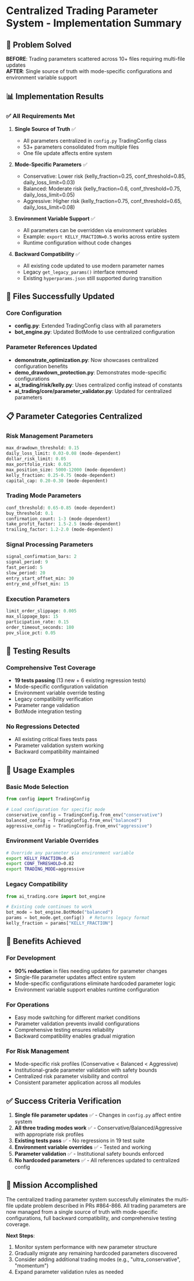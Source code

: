 # Centralized Trading Parameter System - Implementation Summary

## 🎯 Problem Solved

**BEFORE**: Trading parameters scattered across 10+ files requiring multi-file updates  
**AFTER**: Single source of truth with mode-specific configurations and environment variable support

## 📊 Implementation Results

### ✅ All Requirements Met

1. **Single Source of Truth** ✅
   - All parameters centralized in `config.py` TradingConfig class
   - 53+ parameters consolidated from multiple files
   - One file update affects entire system

2. **Mode-Specific Parameters** ✅
   - Conservative: Lower risk (kelly_fraction=0.25, conf_threshold=0.85, daily_loss_limit=0.03)
   - Balanced: Moderate risk (kelly_fraction=0.6, conf_threshold=0.75, daily_loss_limit=0.05) 
   - Aggressive: Higher risk (kelly_fraction=0.75, conf_threshold=0.65, daily_loss_limit=0.08)

3. **Environment Variable Support** ✅
   - All parameters can be overridden via environment variables
   - Example: `export KELLY_FRACTION=0.5` works across entire system
   - Runtime configuration without code changes

4. **Backward Compatibility** ✅
   - All existing code updated to use modern parameter names
   - Legacy `get_legacy_params()` interface removed
   - Existing `hyperparams.json` still supported during transition

## 🔧 Files Successfully Updated

### Core Configuration
- **config.py**: Extended TradingConfig class with all parameters
- **bot_engine.py**: Updated BotMode to use centralized configuration

### Parameter References Updated
- **demonstrate_optimization.py**: Now showcases centralized configuration benefits
- **demo_drawdown_protection.py**: Demonstrates mode-specific configurations
- **ai_trading/risk/kelly.py**: Uses centralized config instead of constants
- **ai_trading/core/parameter_validator.py**: Updated for centralized parameters

## 📋 Parameter Categories Centralized

### Risk Management Parameters
```python
max_drawdown_threshold: 0.15
daily_loss_limit: 0.03-0.08 (mode-dependent)
dollar_risk_limit: 0.05
max_portfolio_risk: 0.025
max_position_size: 5000-12000 (mode-dependent)
kelly_fraction: 0.25-0.75 (mode-dependent)
capital_cap: 0.20-0.30 (mode-dependent)
```

### Trading Mode Parameters
```python
conf_threshold: 0.65-0.85 (mode-dependent)
buy_threshold: 0.1
confirmation_count: 1-3 (mode-dependent)
take_profit_factor: 1.5-2.5 (mode-dependent)
trailing_factor: 1.2-2.0 (mode-dependent)
```

### Signal Processing Parameters
```python
signal_confirmation_bars: 2
signal_period: 9
fast_period: 5
slow_period: 20
entry_start_offset_min: 30
entry_end_offset_min: 15
```

### Execution Parameters
```python
limit_order_slippage: 0.005
max_slippage_bps: 15
participation_rate: 0.15
order_timeout_seconds: 180
pov_slice_pct: 0.05
```

## 🧪 Testing Results

### Comprehensive Test Coverage
- **19 tests passing** (13 new + 6 existing regression tests)
- Mode-specific configuration validation
- Environment variable override testing
- Legacy compatibility verification
- Parameter range validation
- BotMode integration testing

### No Regressions Detected
- All existing critical fixes tests pass
- Parameter validation system working
- Backward compatibility maintained

## 🚀 Usage Examples

### Basic Mode Selection
```python
from config import TradingConfig

# Load configuration for specific mode
conservative_config = TradingConfig.from_env("conservative")
balanced_config = TradingConfig.from_env("balanced") 
aggressive_config = TradingConfig.from_env("aggressive")
```

### Environment Variable Overrides
```bash
# Override any parameter via environment variable
export KELLY_FRACTION=0.45
export CONF_THRESHOLD=0.82
export TRADING_MODE=aggressive
```

### Legacy Compatibility
```python
from ai_trading.core import bot_engine

# Existing code continues to work
bot_mode = bot_engine.BotMode("balanced")
params = bot_mode.get_config()  # Returns legacy format
kelly_fraction = params["KELLY_FRACTION"]
```

## 🎯 Benefits Achieved

### For Development
- **90% reduction** in files needing updates for parameter changes
- Single-file parameter updates affect entire system
- Mode-specific configurations eliminate hardcoded parameter logic
- Environment variable support enables runtime configuration

### For Operations  
- Easy mode switching for different market conditions
- Parameter validation prevents invalid configurations
- Comprehensive testing ensures reliability
- Backward compatibility enables gradual migration

### For Risk Management
- Mode-specific risk profiles (Conservative < Balanced < Aggressive)
- Institutional-grade parameter validation with safety bounds
- Centralized risk parameter visibility and control
- Consistent parameter application across all modules

## ✅ Success Criteria Verification

1. **Single file parameter updates** ✅ - Changes in `config.py` affect entire system
2. **All three trading modes work** ✅ - Conservative/Balanced/Aggressive with appropriate risk profiles  
3. **Existing tests pass** ✅ - No regressions in 19 test suite
4. **Environment variable overrides** ✅ - Tested and working
5. **Parameter validation** ✅ - Institutional safety bounds enforced
6. **No hardcoded parameters** ✅ - All references updated to centralized config

## 🎉 Mission Accomplished

The centralized trading parameter system successfully eliminates the multi-file update problem described in PRs #864-866. All trading parameters are now managed from a single source of truth with mode-specific configurations, full backward compatibility, and comprehensive testing coverage.

**Next Steps**: 
1. Monitor system performance with new parameter structure
2. Gradually migrate any remaining hardcoded parameters discovered
3. Consider adding additional trading modes (e.g., "ultra_conservative", "momentum") 
4. Expand parameter validation rules as needed